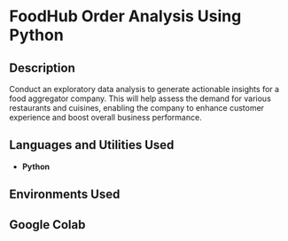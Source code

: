 <h1> FoodHub Order Analysis Using Python</h1>

<h2>Description</h2>
Conduct an exploratory data analysis to generate actionable insights for a food aggregator company. This will help assess the demand for various restaurants and cuisines, enabling the company to enhance customer experience and boost overall business performance.
<br />


<h2>Languages and Utilities Used</h2>

- <b>Python</b> 


<h2>Environments Used </h2>

<h2>Google Colab</h2>

